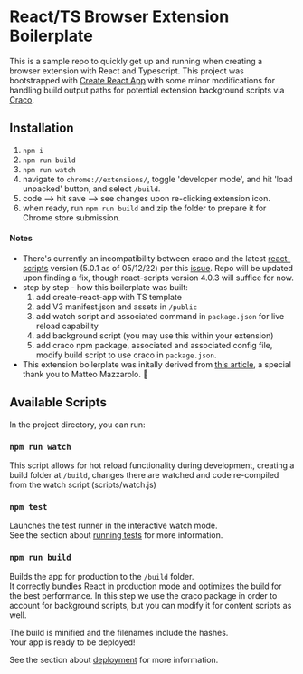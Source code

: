 # React/TS Browser Extension Boilerplate
This is a sample repo to quickly get up and running when creating a browser extension with React and Typescript. This project was bootstrapped with [Create React App](https://github.com/facebook/create-react-app) with some minor modifications for handling build output paths for potential extension background scripts via [Craco](https://www.npmjs.com/package/@craco/craco).

## Installation
1. `npm i`
1. `npm run build`
1. `npm run watch`
1. navigate to `chrome://extensions/`, toggle 'developer mode', and hit 'load unpacked' button, and select `/build`.
1. code --> hit save --> see changes upon re-clicking extension icon.
1. when ready, run `npm run build` and zip the folder to prepare it for Chrome store submission.

#### Notes
* There's currently an incompatibility between craco and the latest [react-scripts](https://www.npmjs.com/package/react-scripts) version (5.0.1 as of 05/12/22) per this [issue](https://github.com/gsoft-inc/craco/issues/378). Repo will be updated upon finding a fix, though react-scripts version 4.0.3 will suffice for now.
* step by step - how this boilerplate was built:
    1. add create-react-app with TS template
    2. add V3 manifest.json and assets in `/public`
    3. add watch script and associated command in `package.json` for live reload capability
    4. add background script (you may use this within your extension)
    5. add craco npm package, associated and associated config file, modify build script to use craco in `package.json`.
* This extension boilerplate was initally derived from [this article](https://mmazzarolo.medium.com/developing-a-browser-extension-with-create-react-app-b0dcd3b32b3f), a special thank you to Matteo Mazzarolo. 🤝

## Available Scripts

In the project directory, you can run:
### `npm run watch`

This script allows for hot reload functionality during development, creating a build folder at `/build`, changes there are watched and code re-compiled from the watch script (scripts/watch.js)
### `npm test`

Launches the test runner in the interactive watch mode.\
See the section about [running tests](https://facebook.github.io/create-react-app/docs/running-tests) for more information.

### `npm run build`

Builds the app for production to the `/build` folder.\
It correctly bundles React in production mode and optimizes the build for the best performance. In this step we use the craco package in order to account for background scripts, but you can modify it for content scripts as well.

The build is minified and the filenames include the hashes.\
Your app is ready to be deployed!

See the section about [deployment](https://facebook.github.io/create-react-app/docs/deployment) for more information.
